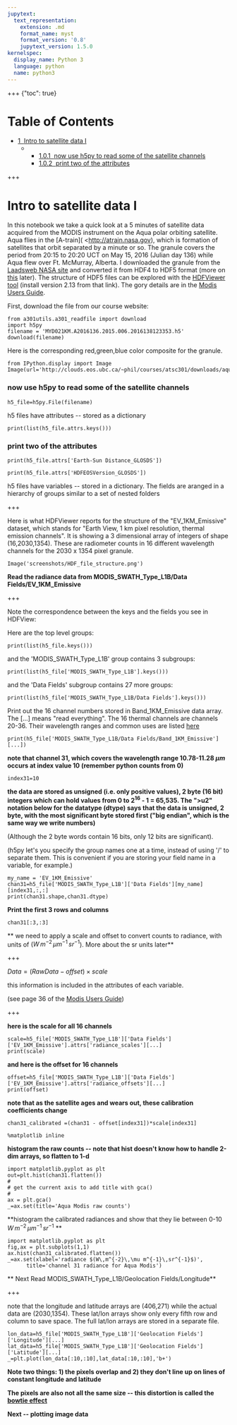 ```yaml
---
jupytext:
  text_representation:
    extension: .md
    format_name: myst
    format_version: '0.8'
    jupytext_version: 1.5.0
kernelspec:
  display_name: Python 3
  language: python
  name: python3
---
```


+++ {"toc": true}

<h1>Table of Contents<span class="tocSkip"></span></h1>
<div class="toc"><ul class="toc-item"><li><span><a href="#Intro-to-satellite-data--I" data-toc-modified-id="Intro-to-satellite-data--I-1"><span class="toc-item-num">1&nbsp;&nbsp;</span>Intro to satellite data  I</a></span><ul class="toc-item"><li><ul class="toc-item"><li><span><a href="#now-use-h5py-to-read-some-of-the-satellite-channels" data-toc-modified-id="now-use-h5py-to-read-some-of-the-satellite-channels-1.0.1"><span class="toc-item-num">1.0.1&nbsp;&nbsp;</span>now use h5py to read some of the satellite channels</a></span></li><li><span><a href="#print-two-of-the-attributes" data-toc-modified-id="print-two-of-the-attributes-1.0.2"><span class="toc-item-num">1.0.2&nbsp;&nbsp;</span>print two of the attributes</a></span></li></ul></li></ul></li></ul></div>

+++

# Intro to satellite data  I

In this notebook we take a quick look at a 5 minutes of satellite data acquired from the MODIS instrument on the  Aqua polar orbiting satellite. Aqua flies in the [A-train]( <http://atrain.nasa.gov), which is  formation of satellites that orbit separated by a minute or so.  The granule covers the period from 20:15 to 20:20 UCT on May 15, 2016 (Julian day 136) while Aqua flew over Ft. McMurray, Alberta.  I downloaded the granule from the [Laadsweb NASA site]( https://ladsweb.nascom.nasa.gov/data/search.html) and converted it from HDF4 to HDF5 format (more on [this](https://www.hdfgroup.org/h5h4-diff.html) later).  The structure of HDF5 files can be explored with the [HDFViewer tool](https://www.hdfgroup.org/products/java/release/download.html) (install version 2.13 from that link).  The gory details are in the [Modis Users Guide](http://clouds.eos.ubc.ca/~phil/courses/atsc301/downloads/modis_users_guide.pdf).

First, download the file from our course website:

```{code-cell}
from a301utils.a301_readfile import download
import h5py
filename = 'MYD021KM.A2016136.2015.006.2016138123353.h5'
download(filename)
```

Here is the corresponding red,green,blue color composite for the granule.

```{code-cell}
from IPython.display import Image
Image(url='http://clouds.eos.ubc.ca/~phil/courses/atsc301/downloads/aqua_136_2015.jpg',width=600)
```

### now use h5py to read some of the satellite channels

```{code-cell}
h5_file=h5py.File(filename)
```

h5 files have attributes -- stored as a dictionary

```{code-cell}
print(list(h5_file.attrs.keys()))
```

### print two of the attributes

```{code-cell}
print(h5_file.attrs['Earth-Sun Distance_GLOSDS'])
```

```{code-cell}
print(h5_file.attrs['HDFEOSVersion_GLOSDS'])
```

h5 files have variables -- stored in a dictionary.
The fields are aranged in a hierarchy of groups similar to a set of nested folders

+++

Here is what HDFViewer reports for the structure of the "EV_1KM_Emissive"  dataset, which stands for "Earth View, 1 km pixel resolution, thermal emission channels".  It is showing a 3 dimensional array of integers of shape (16,2030,1354).  These are radiometer counts in 16 different wavelength channels for the 2030 x 1354 pixel granule.

```{code-cell}
Image('screenshots/HDF_file_structure.png')
```

**Read the radiance data from MODIS_SWATH_Type_L1B/Data Fields/EV_1KM_Emissive**

+++

Note the correspondence between the keys and the fields you see in HDFView:

Here are the top level groups:

```{code-cell}
print(list(h5_file.keys()))
```

and the 'MODIS_SWATH_Type_L1B' group contains 3 subgroups:

```{code-cell}
print(list(h5_file['MODIS_SWATH_Type_L1B'].keys()))
```

and the 'Data Fields' subgroup contains 27 more groups:

```{code-cell}
print(list(h5_file['MODIS_SWATH_Type_L1B/Data Fields'].keys()))
```

Print out the 16 channel numbers stored in Band_1KM_Emissive data array.  The [...] means "read everything".  The 16 thermal channels are channels 20-36.  Their wavelength ranges and common uses are listed 
[here](https://modis.gsfc.nasa.gov/about/specifications.php)

```{code-cell}
print(h5_file['MODIS_SWATH_Type_L1B/Data Fields/Band_1KM_Emissive'][...])
```

**note that channel 31, which covers the wavelength range 10.78-11.28 $\mu m$  occurs at index value 10 (remember python counts from 0)**

```{code-cell}
index31=10
```

**the data are stored as unsigned (i.e. only positive values), 2 byte (16 bit) integers which can hold values from 0 to $2^{16}$ - 1 = 65,535.
The ">u2" notation below for the datatype (dtype) says that the data is unsigned, 2 byte, with the most significant
byte stored first ("big endian", which is the same way we write numbers)**  

(Although the 2 byte words contain 16 bits, only  12 bits are significant).

(h5py let's you specify the group names one at a time, instead of using '/' to separate them.  This is convenient if you are storing your field name in a variable, for example.)

```{code-cell}
my_name = 'EV_1KM_Emissive'
chan31=h5_file['MODIS_SWATH_Type_L1B']['Data Fields'][my_name][index31,:,:]
print(chan31.shape,chan31.dtype)
```

**Print the first 3 rows and columns**

```{code-cell}
chan31[:3,:3]
```

** we need to apply a
scale and offset to convert counts to radiance, with units of $(W\,m^{-2}\,\mu m^{-1}\,sr^{-1}$).  More about the
sr units later**

+++

$Data = (RawData - offset) \times scale$

this information is included in the attributes of each variable.

(see page 36 of the [Modis Users Guide](http://clouds.eos.ubc.ca/~phil/courses/atsc301/downloads/modis_users_guide.pdf))

+++

**here is the scale for all 16 channels**

```{code-cell}
scale=h5_file['MODIS_SWATH_Type_L1B']['Data Fields']['EV_1KM_Emissive'].attrs['radiance_scales'][...]
print(scale)
```

**and here is the offset for 16 channels**

```{code-cell}
offset=h5_file['MODIS_SWATH_Type_L1B']['Data Fields']['EV_1KM_Emissive'].attrs['radiance_offsets'][...]
print(offset)
```

**note that as the satellite ages and wears out, these calibration coefficients change**

```{code-cell}
chan31_calibrated =(chan31 - offset[index31])*scale[index31]
```

```{code-cell}
%matplotlib inline
```

**histogram the raw counts -- note that hist doesn't know how to handle 2-dim arrays, so flatten to 1-d**

```{code-cell}
import matplotlib.pyplot as plt
out=plt.hist(chan31.flatten())
#
# get the current axis to add title with gca()
#
ax = plt.gca()
_=ax.set(title='Aqua Modis raw counts')
```

**histogram the calibrated radiances and show that they lie between
0-10 $W\,m^{-2}\,\mu m^{-1}\,sr^{-1}$ **

```{code-cell}
import matplotlib.pyplot as plt
fig,ax = plt.subplots(1,1)
ax.hist(chan31_calibrated.flatten())
_=ax.set(xlabel='radiance $(W\,m^{-2}\,\mu m^{-1}\,sr^{-1}$)',
      title='channel 31 radiance for Aqua Modis')
```

** Next Read MODIS_SWATH_Type_L1B/Geolocation Fields/Longitude**

+++

note that the longitude and latitude arrays are (406,271) while the actual
data are (2030,1354).   These lat/lon arrays show only every fifth row and column to
save space.  The full lat/lon arrays are stored in a separate file.

```{code-cell}
lon_data=h5_file['MODIS_SWATH_Type_L1B']['Geolocation Fields']['Longitude'][...]
lat_data=h5_file['MODIS_SWATH_Type_L1B']['Geolocation Fields']['Latitude'][...]
_=plt.plot(lon_data[:10,:10],lat_data[:10,:10],'b+')
```

**Note two things:  1) the pixels overlap and 2) they don't line up on lines of constant longitude and latitude**

**The pixels are also not all the same size -- this distortion is called the [bowtie effect](http://eoweb.dlr.de:8080/short_guide/D-MODIS.html)**

**Next -- plotting image data**

```{code-cell}

```
